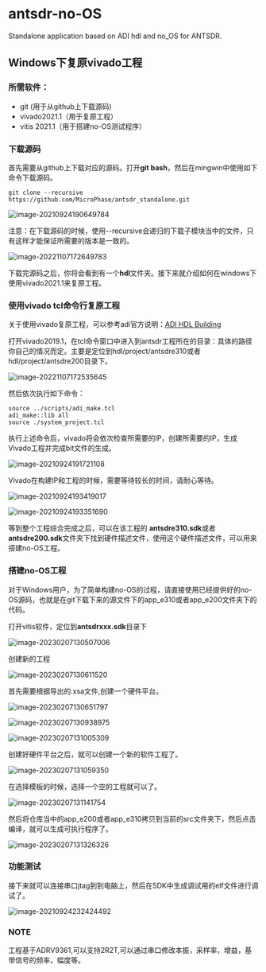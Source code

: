 # antsdr-no-OS
Standalone application based on ADI hdl and no_OS for ANTSDR.

## Windows下复原vivado工程

### 所需软件：

- git (用于从github上下载源码)
- vivado2021.1（用于复原工程）
- vitis 2021.1（用于搭建no-OS测试程序）

### 下载源码

首先需要从github上下载对应的源码。打开**git bash**，然后在mingwin中使用如下命令下载源码。

```
git clone --recursive https://github.com/MicroPhase/antsdr_standalone.git
```

![image-20210924190649784](README.assets/image-20210924190649784.png)

注意：在下载源码的时候，使用--recursive会递归的下载子模块当中的文件，只有这样才能保证所需要的版本是一致的。

![image-20221107172649783](README.assets/image-20221107172649783.png)

下载完源码之后，你将会看到有一个**hdl**文件夹。接下来就介绍如何在windows下使用vivado2021.1来复原工程。

### 使用vivado tcl命令行复原工程

关于使用vivado复原工程，可以参考adi官方说明：[ADI HDL Building](https://wiki.analog.com/resources/fpga/docs/build)

打开vivado2019.1，在tcl命令窗口中进入到antsdr工程所在的目录：具体的路径你自己的情况而定。主要是定位到hdl/project/antsdre310或者hdl/project/antsdre200目录下。

![image-20221107172535645](README.assets/image-20221107172535645.png)

然后依次执行如下命令：

```
source ../scripts/adi_make.tcl
adi_make::lib all
source ./system_project.tcl
```

执行上述命令后，vivado将会依次检查所需要的IP，创建所需要的IP，生成Vivado工程并完成bit文件的生成。

![image-20210924191721108](README.assets/image-20210924191721108.png)

Vivado在构建IP和工程的时候，需要等待较长的时间，请耐心等待。

![image-20210924193419017](README.assets/image-20210924193419017.png)



![image-20210924193351690](README.assets/image-20210924193351690.png)

等到整个工程综合完成之后，可以在该工程的 **antsdre310.sdk**或者**antsdre200.sdk**文件夹下找到硬件描述文件，使用这个硬件描述文件，可以用来搭建no-OS工程。



### 搭建no-OS工程
对于Windows用户，为了简单构建no-OS的过程，请直接使用已经提供好的no-OS源码，也就是在git下载下来的源文件下的app_e310或者app_e200文件夹下的代码。

打开vitis软件，定位到**antsdrxxx.sdk**目录下

![image-20230207130507006](README.assets/image-20230207130507006.png)

创建新的工程

![image-20230207130611520](README.assets/image-20230207130611520.png)

首先需要根据导出的.xsa文件,创建一个硬件平台。

![image-20230207130651797](README.assets/image-20230207130651797.png)

![image-20230207130938975](README.assets/image-20230207130938975.png)

![image-20230207131005309](README.assets/image-20230207131005309.png)

创建好硬件平台之后，就可以创建一个新的软件工程了。

![image-20230207131059350](README.assets/image-20230207131059350.png)

在选择模板的时候，选择一个空的工程就可以了。

![image-20230207131141754](README.assets/image-20230207131141754.png)

然后将仓库当中的app_e200或者app_e310拷贝到当前的src文件夹下，然后点击编译，就可以生成可执行程序了。

![image-20230207131326326](README.assets/image-20230207131326326.png)

### 功能测试

接下来就可以连接串口jtag到到电脑上，然后在SDK中生成调试用的elf文件进行调试了。

![image-20210924232424492](README.assets/image-20210924232424492.png)



### NOTE

工程基于ADRV9361,可以支持2R2T,可以通过串口修改本振，采样率，增益，基带信号的频率，幅度等。
